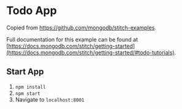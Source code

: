 # Todo App

Copied from https://github.com/mongodb/stitch-examples.

Full documentation for this example can be found at [https://docs.mongodb.com/stitch/getting-started](https://docs.mongodb.com/stitch/getting-started/#todo-tutorials).

## Start App

1. `npm install`
2. `npm start`
3. Navigate to `localhost:8001`

